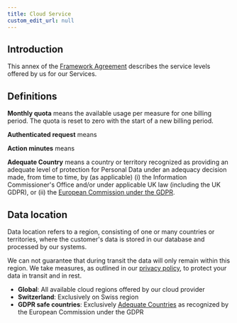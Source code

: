 ```yaml
---
title: Cloud Service
custom_edit_url: null
--- 
```

## Introduction

This annex of the [Framework Agreement](terms-of-service) describes the service levels offered by us for our Services.

## Definitions

**Monthly quota** means the available usage per measure for one billing period. The quota is reset to zero with the start of a new billing period.

**Authenticated request** means <!-- TODO: Elio -->

**Action minutes** means <!-- TODO: mpa -->

**Adequate Country** means a country or territory recognized as providing an adequate level of protection for Personal Data under an adequacy decision made, from time to time, by (as applicable) (i) the Information Commissioner's Office and/or under applicable UK law (including the UK GDPR), or (ii) the [European Commission under the GDPR](https://ec.europa.eu/info/law/law-topic/data-protection/international-dimension-data-protection/adequacy-decisions_en).

## Data location

Data location refers to a region, consisting of one or many countries or territories, where the customer's data is stored in our database and processed by our systems.

We can not guarantee that during transit the data will only remain within this region. We take measures, as outlined in our [privacy policy](privacy-policy), to protect your data in transit and in rest.

- **Global**: All available cloud regions offered by our cloud provider
- **Switzerland**: Exclusively on Swiss region
- **GDPR safe countries**: Exclusively [Adequate Countries](https://ec.europa.eu/info/law/law-topic/data-protection/international-dimension-data-protection/adequacy-decisions_en) as recognized by the European Commission under the GDPR
